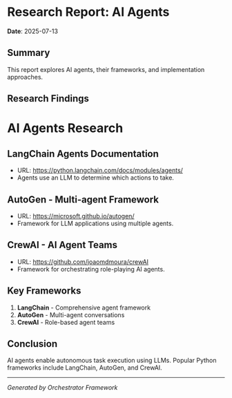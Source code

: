 # Research Report: AI Agents

**Date**: 2025-07-13

## Summary

This report explores AI agents, their frameworks, and implementation approaches.

## Research Findings

# AI Agents Research

## LangChain Agents Documentation
- URL: https://python.langchain.com/docs/modules/agents/
- Agents use an LLM to determine which actions to take.

## AutoGen - Multi-agent Framework
- URL: https://microsoft.github.io/autogen/
- Framework for LLM applications using multiple agents.

## CrewAI - AI Agent Teams
- URL: https://github.com/joaomdmoura/crewAI
- Framework for orchestrating role-playing AI agents.



## Key Frameworks

1. **LangChain** - Comprehensive agent framework
2. **AutoGen** - Multi-agent conversations
3. **CrewAI** - Role-based agent teams

## Conclusion

AI agents enable autonomous task execution using LLMs. Popular Python frameworks include LangChain, AutoGen, and CrewAI.

---
*Generated by Orchestrator Framework*